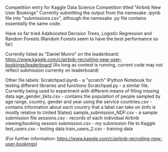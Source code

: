 Competition entry for Kaggle Data Science Competition titled "Airbnb New User Bookings" 
Currently submitting the output from the namesake .ipynb file into "submissions.csv", although the namesake .py file contains essentially the same code.

Have so far tried Adaboosted Decision Trees, Logistic Regression and Random Forests (Random Forests seem to have the best performance so far)

Currently listed as "Daniel Munro" on the leaderboard:  https://www.kaggle.com/c/airbnb-recruiting-new-user-bookings/leaderboard
(As long as contest is running, current code may not reflect submission currently on leaderboard)

Other file labels:
Scratchpad.ipynb - a "scratch" IPython Notebook for testing different libraries and functions
Scratchpad.py - a similar file.  Currently being used to experiment with different means of filling missing data
age_gender_bkts.csv - contains the population of people sampled by age range, country, gender and year using the service
countries.csv - contains information about each country that a label can take on (info is mostly relative to United States)
sample_submission_NDF.csv - a sample submission file
sessions.csv - records of each individual Airbnb viewing/booking session
submission.csv - my submission file to Kaggle
test_users.csv - testing data
train_users_2.csv - training data

(For further information: https://www.kaggle.com/c/airbnb-recruiting-new-user-bookings)
